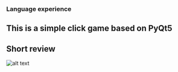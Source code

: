 ### Language experience ###
## This is a simple click game based on PyQt5 ##

## Short review ##
![alt text](https://github.com/AnastasiaMir/click_game/blob/main/video.gif?raw=true)